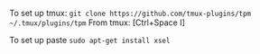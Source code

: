 To set up tmux:
`git clone https://github.com/tmux-plugins/tpm ~/.tmux/plugins/tpm`
From tmux: [Ctrl+Space I]

To set up paste
`sudo apt-get install xsel`
